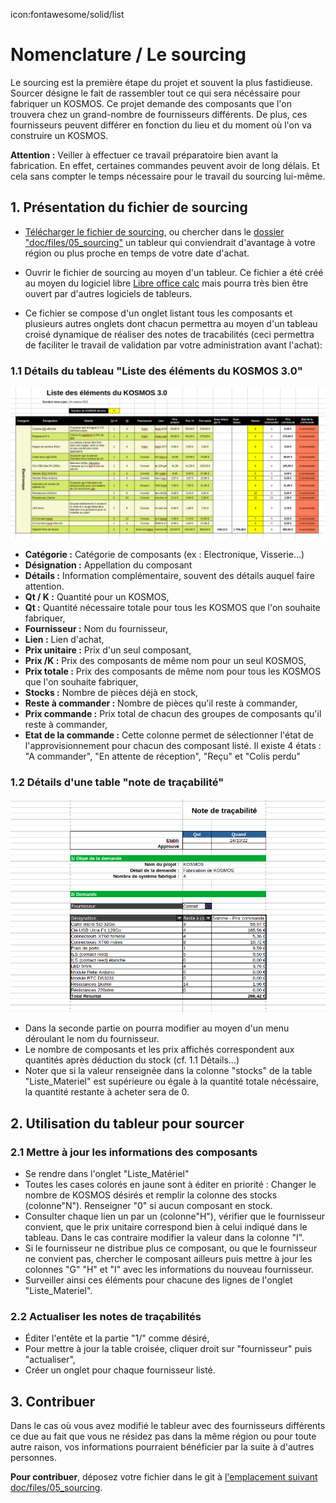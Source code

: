 icon:fontawesome/solid/list
# Nomenclature / Le sourcing

Le sourcing est la première étape du projet et souvent la plus fastidieuse. Sourcer désigne le fait de rassembler tout ce qui sera nécéssaire pour fabriquer un KOSMOS. Ce projet demande des composants que l'on trouvera chez un grand-nombre de fournisseurs différents. De plus, ces fournisseurs peuvent différer en fonction du lieu et du moment où l'on va construire un KOSMOS.

**Attention :** Veiller à effectuer ce travail préparatoire bien avant la fabrication. En effet, certaines commandes peuvent avoir de long délais. Et cela sans compter le temps nécessaire pour le travail du sourcing lui-même. 


## 1. Présentation du fichier de sourcing

 - [Télécharger le fichier de sourcing](sourcing_kosmos30_fr_221024.ods), ou chercher dans le [dossier "doc/files/05_sourcing"]('../05_sourcing/') un tableur qui conviendrait d'avantage à votre région ou plus proche en temps de votre date d'achat. 
 - Ouvrir le fichier de sourcing au moyen d'un tableur. Ce fichier a été créé au moyen du logiciel libre [Libre office calc](https://fr.libreoffice.org/download/telecharger-libreoffice/) mais pourra très bien être ouvert par d'autres logiciels de tableurs.

 - Ce fichier se compose d'un onglet listant tous les composants et plusieurs autres onglets dont chacun permettra au moyen d'un tableau croisé dynamique de réaliser des notes de tracabilités (ceci permettra de faciliter le travail de validation par votre administration avant l'achat):
 

### 1.1 Détails du tableau "Liste des éléments du KOSMOS 3.0"

![SG1-1](../../pictures/sourcing/SG1-1.png)


 - **Catégorie :** Catégorie de composants (ex : Electronique, Visserie...)
 - **Désignation :** Appellation du composant
 - **Détails :** Information complémentaire, souvent des détails auquel faire attention.
 - **Qt / K :** Quantité pour un KOSMOS,
 - **Qt :** Quantité nécessaire totale pour tous les KOSMOS que l'on souhaite fabriquer,
 - **Fournisseur :** Nom du fournisseur,
 - **Lien :** Lien d'achat,
 - **Prix unitaire :** Prix d'un seul composant,
 - **Prix /K :** Prix des composants de même nom pour un seul KOSMOS,
 - **Prix totale :** Prix des composants de même nom pour tous les KOSMOS que l'on souhaite fabriquer,
 - **Stocks :** Nombre de pièces déjà en stock,
 - **Reste à commander :** Nombre de pièces qu'il reste à commander,
 - **Prix commande :** Prix total de chacun des groupes de composants qu'il reste à commander,
 - **Etat de la commande :** Cette colonne permet de sélectionner l'état de l'approvisionnement pour chacun des composant listé. Il existe 4 états : "A commander", "En attente de réception", "Reçu" et "Colis perdu"
 
 
### 1.2 Détails d'une table "note de traçabilité"

![SG1-2](../../pictures/sourcing/SG1-2.png)

 - Dans la seconde partie on pourra modifier au moyen d'un menu déroulant le nom du fournisseur. 
 - Le nombre de composants et les prix affichés correspondent aux quantités après déduction du stock (cf. 1.1 Détails...)
 - Noter que si la valeur renseignée dans la colonne "stocks" de la table "Liste_Materiel" est supérieure ou égale à la quantité totale nécéssaire, la quantité restante à acheter sera de 0. 




## 2. Utilisation du tableur pour sourcer

### 2.1 Mettre à jour les informations des composants

 - Se rendre dans l'onglet "Liste_Matériel"
 - Toutes les cases colorés en jaune sont à éditer en priorité : Changer le nombre de KOSMOS désirés et remplir la colonne des stocks (colonne"N"). Renseigner "0" si aucun composant en stock.
 - Consulter chaque lien un par un (colonne"H"), vérifier que le fournisseur convient, que le prix unitaire correspond bien à celui indiqué dans le tableau. Dans le cas contraire modifier la valeur dans la colonne "I".
 - Si le fournisseur ne distribue plus ce composant, ou que le fournisseur ne convient pas, chercher le composant ailleurs puis mettre à jour les colonnes "G" "H" et "I" avec les informations du nouveau fournisseur.
 - Surveiller ainsi ces éléments pour chacune des lignes de l'onglet "Liste_Materiel".



### 2.2 Actualiser les notes de traçabilités

 - Éditer l'entête et la partie "1/" comme désiré,
 - Pour mettre à jour la table croisée, cliquer droit sur "fournisseur" puis "actualiser",
 - Créer un onglet pour chaque fournisseur listé. 
 


## 3. Contribuer

Dans le cas où vous avez modifié le tableur avec des fournisseurs différents ce due au fait que vous ne résidez pas dans la même région ou pour toute autre raison, vos informations pourraient bénéficier par la suite à d'autres personnes.

**Pour contribuer**, déposez votre fichier dans le git à [l'emplacement suivant doc/files/05_sourcing]('../05_sourcing/'). 
